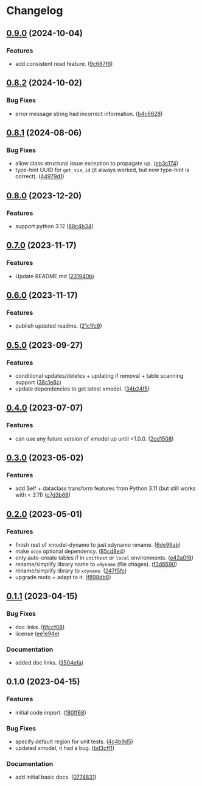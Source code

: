 # Changelog

## [0.9.0](https://github.com/xyngular/py-xdynamo/compare/v0.8.2...v0.9.0) (2024-10-04)


### Features

* add consistent read feature. ([9c687f6](https://github.com/xyngular/py-xdynamo/commit/9c687f672b10cd77832c6b1626a5646a6fa07f71))

## [0.8.2](https://github.com/xyngular/py-xdynamo/compare/v0.8.1...v0.8.2) (2024-10-02)


### Bug Fixes

* error message string had incorrect information. ([b4c6628](https://github.com/xyngular/py-xdynamo/commit/b4c6628bbab45301c7b83af68227f0abbee49be3))

## [0.8.1](https://github.com/xyngular/py-xdynamo/compare/v0.8.0...v0.8.1) (2024-08-06)


### Bug Fixes

* allow class structural issue exception to propagate up. ([eb3c174](https://github.com/xyngular/py-xdynamo/commit/eb3c174bdaeef92388a18b2f8d83e8831ca217ad))
* type-hint UUID for `get_via_id` (it always worked, but now type-hint is correct). ([44979d1](https://github.com/xyngular/py-xdynamo/commit/44979d1deff191a76ba0d3bba71a12d16e7dd1a1))

## [0.8.0](https://github.com/xyngular/py-xdynamo/compare/v0.7.0...v0.8.0) (2023-12-20)


### Features

* support python 3.12 ([88c4b34](https://github.com/xyngular/py-xdynamo/commit/88c4b34b01d3b9c4dcf5f8840426c104fcc9daa5))

## [0.7.0](https://github.com/xyngular/py-xdynamo/compare/v0.6.0...v0.7.0) (2023-11-17)


### Features

* Update README.md ([231940b](https://github.com/xyngular/py-xdynamo/commit/231940bfe7aa7df0cdc51f916d3c986ff1eabd12))

## [0.6.0](https://github.com/xyngular/py-xdynamo/compare/v0.5.0...v0.6.0) (2023-11-17)


### Features

* publish updated readme. ([21c1fc9](https://github.com/xyngular/py-xdynamo/commit/21c1fc9f87e31a41bd94b4c89442e237de80928d))

## [0.5.0](https://github.com/xyngular/py-xdynamo/compare/v0.4.0...v0.5.0) (2023-09-27)


### Features

* conditional updates/deletes + updating if removal + table scanning support ([38c1e8c](https://github.com/xyngular/py-xdynamo/commit/38c1e8c27443e163d214788443db1fb9ee21017e))
* update dependencies to get latest xmodel. ([34b24f5](https://github.com/xyngular/py-xdynamo/commit/34b24f5ad5e5104636b510e98596db7daaa38ad5))

## [0.4.0](https://github.com/xyngular/py-xdynamo/compare/v0.3.0...v0.4.0) (2023-07-07)


### Features

* can use any future version of xmodel up until &lt;1.0.0. ([2cd1508](https://github.com/xyngular/py-xdynamo/commit/2cd150898568a1573086972974a014d64c212228))

## [0.3.0](https://github.com/xyngular/py-xdynamo/compare/v0.2.0...v0.3.0) (2023-05-02)


### Features

* add Self + dataclass transform features from Python 3.11 (but still works with &lt; 3.11) ([c7d3b68](https://github.com/xyngular/py-xdynamo/commit/c7d3b68e9044e4acef97687ebd5bdf69bdece658))

## [0.2.0](https://github.com/xyngular/py-xdynamo/compare/v0.1.1...v0.2.0) (2023-05-01)


### Features

* finish rest of xmodel-dynamo to just xdynamo rename. ([6de99ab](https://github.com/xyngular/py-xdynamo/commit/6de99ab5a1b3821d1f91381e6b71023bcdced9eb))
* make `xcon` optional dependency. ([85cd8e4](https://github.com/xyngular/py-xdynamo/commit/85cd8e445206a4ae6fc2a31096d9a9cdd6ec2030))
* only auto-create tables if in `unittest` or `local` environments. ([e42a0f6](https://github.com/xyngular/py-xdynamo/commit/e42a0f65e960081dce0aea8d78d6b3248c62be09))
* rename/simplify library name to `xdynamo` (file chages). ([f3d6590](https://github.com/xyngular/py-xdynamo/commit/f3d659034cd1ade3965b9283c28480dd0c87e1cd))
* rename/simplify library to `xdynamo`. ([247f5fc](https://github.com/xyngular/py-xdynamo/commit/247f5fc6e03249fb3e32f0c5a0990567a8976731))
* upgrade moto + adapt to it. ([f898db6](https://github.com/xyngular/py-xdynamo/commit/f898db6e8a2dab44e929f84317bfd92c1cae7bad))

## [0.1.1](https://github.com/xyngular/py-xdynamo/compare/v0.1.0...v0.1.1) (2023-04-15)


### Bug Fixes

* doc links. ([6fccf08](https://github.com/xyngular/py-xdynamo/commit/6fccf0841b3855a3baae0c77469217cf03b55af3))
* license ([ee1e94e](https://github.com/xyngular/py-xdynamo/commit/ee1e94e9348405e41d5601300aafef3715d99a49))


### Documentation

* added doc links. ([3504efa](https://github.com/xyngular/py-xdynamo/commit/3504efaa97c92a035a30593cc1130d4fc376215f))

## 0.1.0 (2023-04-15)


### Features

* initial code import. ([f80ff68](https://github.com/xyngular/py-xdynamo/commit/f80ff68513529d53101a532b3bd2e1d956f611bc))


### Bug Fixes

* specify default region for unit tests. ([4c4b9d5](https://github.com/xyngular/py-xdynamo/commit/4c4b9d5441b89dd61b9e7eddc6bb2f81da1ba039))
* updated xmodel, it had a bug. ([bd3cff1](https://github.com/xyngular/py-xdynamo/commit/bd3cff18b8ae862e3f59668624c60c642dd14fa6))


### Documentation

* add initial basic docs. ([0774831](https://github.com/xyngular/py-xdynamo/commit/07748318cc79ead3020ccf09b1408792a1a30fb3))
